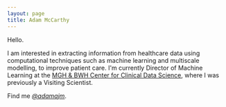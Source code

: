 ```yaml
---
layout: page
title: Adam McCarthy
---
```


Hello.

I am interested in extracting information from healthcare data using computational techniques such as machine learning and multiscale modelling, to improve patient care. I'm currently Director of Machine Learning at the [MGH & BWH Center for Clinical Data Science](https://clindatsci.com/), where I was previously a Visiting Scientist.

Find me [*@adamajm*](https://twitter.com/adamajm).
